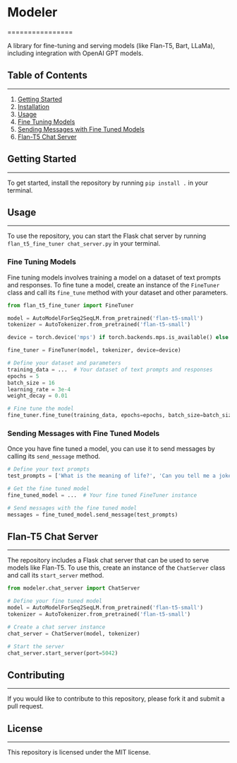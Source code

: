 # Modeler
================

A library for fine-tuning and serving models (like Flan-T5, Bart, LLaMa), including integration with OpenAI GPT models.

## Table of Contents
-----------------

1. [Getting Started](#getting-started)
2. [Installation](#installation)
3. [Usage](#usage)
4. [Fine Tuning Models](#fine-tuning-models)
5. [Sending Messages with Fine Tuned Models](#sending-messages-with-fine-tuned-models)
6. [Flan-T5 Chat Server](#flant5-chat-server)

## Getting Started
---------------

To get started, install the repository by running `pip install .` in your terminal.

## Usage
-----

To use the repository, you can start the Flask chat server by running `flan_t5_fine_tuner chat_server.py` in your terminal.

### Fine Tuning Models

Fine tuning models involves training a model on a dataset of text prompts and responses. To fine tune a model, create an instance of the `FineTuner` class and call its `fine_tune` method with your dataset and other parameters.

```python
from flan_t5_fine_tuner import FineTuner

model = AutoModelForSeq2SeqLM.from_pretrained('flan-t5-small')
tokenizer = AutoTokenizer.from_pretrained('flan-t5-small')

device = torch.device('mps') if torch.backends.mps.is_available() else torch.device('cuda' if torch.cuda.is_available() else 'cpu')

fine_tuner = FineTuner(model, tokenizer, device=device)

# Define your dataset and parameters
training_data = ...  # Your dataset of text prompts and responses
epochs = 5
batch_size = 16
learning_rate = 3e-4
weight_decay = 0.01

# Fine tune the model
fine_tuner.fine_tune(training_data, epochs=epochs, batch_size=batch_size, learning_rate=learning_rate, weight_decay=weight_decay)
```

### Sending Messages with Fine Tuned Models

Once you have fine tuned a model, you can use it to send messages by calling its `send_message` method.

```python
# Define your text prompts
test_prompts = ['What is the meaning of life?', 'Can you tell me a joke?']

# Get the fine tuned model
fine_tuned_model = ...  # Your fine tuned FineTuner instance

# Send messages with the fine tuned model
messages = fine_tuned_model.send_message(test_prompts)
```

## Flan-T5 Chat Server
-------------------

The repository includes a Flask chat server that can be used to serve models like Flan-T5. To use this, create an instance of the `ChatServer` class and call its `start_server` method.

```python
from modeler.chat_server import ChatServer

# Define your fine tuned model
model = AutoModelForSeq2SeqLM.from_pretrained('flan-t5-small')
tokenizer = AutoTokenizer.from_pretrained('flan-t5-small')

# Create a chat server instance
chat_server = ChatServer(model, tokenizer)

# Start the server
chat_server.start_server(port=5042)
```

## Contributing
------------

If you would like to contribute to this repository, please fork it and submit a pull request.

## License
-------

This repository is licensed under the MIT license.